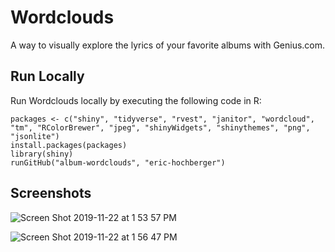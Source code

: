 # Wordclouds
A way to visually explore the lyrics of your favorite albums with Genius.com. 


## Run Locally
Run Wordclouds locally by executing the following code in R:

```
packages <- c("shiny", "tidyverse", "rvest", "janitor", "wordcloud", "tm", "RColorBrewer", "jpeg", "shinyWidgets", "shinythemes", "png", "jsonlite")
install.packages(packages)
library(shiny)
runGitHub("album-wordclouds", "eric-hochberger")

```



## Screenshots
![Screen Shot 2019-11-22 at 1 53 57 PM](https://user-images.githubusercontent.com/55408707/69456239-c4869600-0d2f-11ea-9eb5-bff70a252635.png)

![Screen Shot 2019-11-22 at 1 56 47 PM](https://user-images.githubusercontent.com/55408707/69456325-ff88c980-0d2f-11ea-90b8-8465d74bf56d.png)
